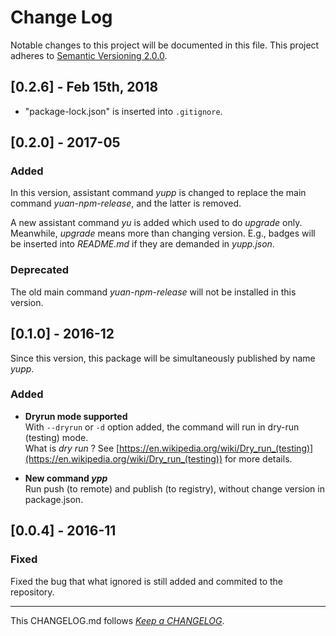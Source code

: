#   Change Log

Notable changes to this project will be documented in this file. This project adheres to [Semantic Versioning 2.0.0](http://semver.org/).

##	[0.2.6] - Feb 15th, 2018

*	"package-lock.json" is inserted into `.gitignore`.

##	[0.2.0] - 2017-05

### Added

In this version, assistant command *yupp* is changed to replace the main command *yuan-npm-release*, and the latter is removed.

A new assistant command *yu* is added which used to do _upgrade_ only. Meanwhile, _upgrade_ means more than changing version. E.g., badges will be inserted into _README.md_ if they are demanded in _yupp.json_.

###	Deprecated

The old main command *yuan-npm-release* will not be installed in this version.

##	[0.1.0] - 2016-12

Since this version, this package will be simultaneously published by name *yupp*.

###	Added

*	__Dryrun mode supported__  
	With ```--dryrun``` or ```-d``` option added, the command will run in dry-run (testing) mode.  
	What is *dry run* ? See [https://en.wikipedia.org/wiki/Dry_run_(testing)](https://en.wikipedia.org/wiki/Dry_run_(testing)) for more details.

*	__New command *ypp*__  
	Run push (to remote) and publish (to registry), without change version in package.json.

##	[0.0.4] - 2016-11

###	Fixed

Fixed the bug that what ignored is still added and commited to the repository.


---
This CHANGELOG.md follows [*Keep a CHANGELOG*](http://keepachangelog.com/).
